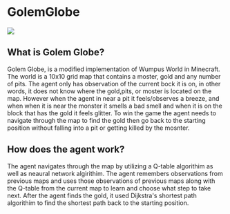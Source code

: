 # GolemGlobe

![](https://www.ics.uci.edu/~wschallo/golemGlobe.png)

## What is Golem Globe?

Golem Globe, is a modified implementation of Wumpus World in Minecraft. The world is a 10x10 grid map that contains a moster, gold and any number of pits. The agent only has observation of the current bock it is on, in other words, it does not know where the gold,pits, or moster is located on the map. However when the agent in near a pit it feels/observes a breeze, and when when it is near the monster it smells a bad smell and when it is on the block that has the gold it feels glitter. To win the game the agent needs to navigate through the map to find the gold then go back to the starting position without falling into a pit or getting killed by the mosnter. 

## How does the agent work? 
The agent navigates through the map by utilizing a Q-table algorithim as well as neaural network algirithim. The agent remembers observations from previous maps and uses those observations of previous maps along with the Q-table from the current map to learn and choose what step to take next. After the agent finds the gold, it used Dijkstra's shortest path algorithim to find the shortest path back to the starting position.
